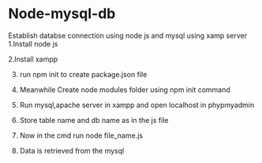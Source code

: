 # Node-mysql-db
Establish databse connection using node js and mysql using xamp server
1.Install node js


2.Install xampp


3. run npm init to create package.json file


4. Meanwhile Create node modules folder using npm init command 


5. Run mysql,apache server in xampp and open localhost in phypmyadmin


6. Store table name and db name as in the js file


7. Now in the cmd run node file_name.js


8. Data is retrieved from the mysql 
